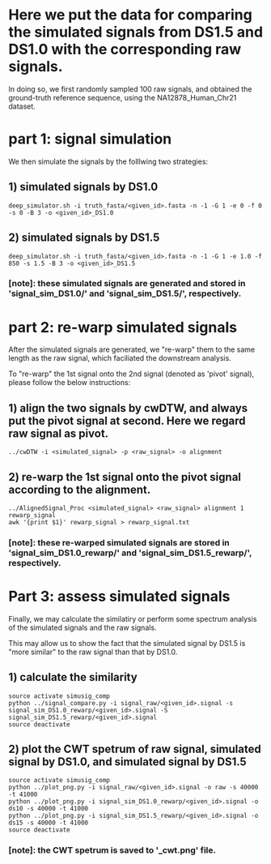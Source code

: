 # Here we put the data for comparing the simulated signals from DS1.5 and DS1.0 with the corresponding raw signals.

In doing so, we first randomly sampled 100 raw signals, and obtained the ground-truth reference sequence, using the NA12878_Human_Chr21 dataset.


# part 1: signal simulation
We then simulate the signals by the folllwing two strategies:

## 1) simulated signals by DS1.0
```
deep_simulator.sh -i truth_fasta/<given_id>.fasta -n -1 -G 1 -e 0 -f 0 -s 0 -B 3 -o <given_id>_DS1.0
```

## 2) simulated signals by DS1.5
```
deep_simulator.sh -i truth_fasta/<given_id>.fasta -n -1 -G 1 -e 1.0 -f 850 -s 1.5 -B 3 -o <given_id>_DS1.5
```
### [note]: these simulated signals are generated and stored in 'signal_sim_DS1.0/' and 'signal_sim_DS1.5/', respectively.


# part 2: re-warp simulated signals
After the simulated signals are generated, we "re-warp" them to the same length as the raw signal, which faciliated the downstream analysis.

To "re-warp" the 1st signal onto the 2nd signal (denoted as 'pivot' signal), please follow the below instructions:

## 1) align the two signals by cwDTW, and always put the pivot signal at second. Here we regard raw signal as pivot.
```
../cwDTW -i <simulated_signal> -p <raw_signal> -o alignment
```

## 2) re-warp the 1st signal onto the pivot signal according to the alignment.
```
../AlignedSignal_Proc <simulated_signal> <raw_signal> alignment 1 rewarp_signal 
awk '{print $1}' rewarp_signal > rewarp_signal.txt
```
### [note]: these re-warped simulated signals are stored in 'signal_sim_DS1.0_rewarp/' and 'signal_sim_DS1.5_rewarp/', respectively.



# Part 3: assess simulated signals
Finally, we may calculate the similatiry or perform some spectrum analysis of the simulated signals and the raw signals.

This may allow us to show the fact that the simulated signal by DS1.5 is "more similar" to the raw signal than that by DS1.0.

## 1) calculate the similarity
```
source activate simusig_comp
python ../signal_compare.py -i signal_raw/<given_id>.signal -s signal_sim_DS1.0_rewarp/<given_id>.signal -S signal_sim_DS1.5_rewarp/<given_id>.signal
source deactivate
```

## 2) plot the CWT spetrum of raw signal, simulated signal by DS1.0, and simulated signal by DS1.5
```
source activate simusig_comp
python ../plot_png.py -i signal_raw/<given_id>.signal -o raw -s 40000 -t 41000
python ../plot_png.py -i signal_sim_DS1.0_rewarp/<given_id>.signal -o ds10 -s 40000 -t 41000
python ../plot_png.py -i signal_sim_DS1.5_rewarp/<given_id>.signal -o ds15 -s 40000 -t 41000
source deactivate
```

### [note]: the CWT spetrum is saved to '_cwt.png' file.


